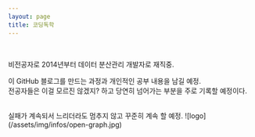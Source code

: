 ```yaml
---
layout: page
title: 코딩독학
---
```

<br>

비전공자로 2014년부터 데이터 분산관리 개발자로 재직중.  

이 GitHub 블로그를 만드는 과정과 개인적인 공부 내용을 남길 예정.  
전공자들은 이걸 모르진 않겠지? 하고 당연히 넘어가는 부분을 주로 기록할 예정이다.  

<br>
실패가 계속되서 느리더라도 멈추지 않고 꾸준히 계속 할 예정.
![logo](/assets/img/infos/open-graph.jpg)  


